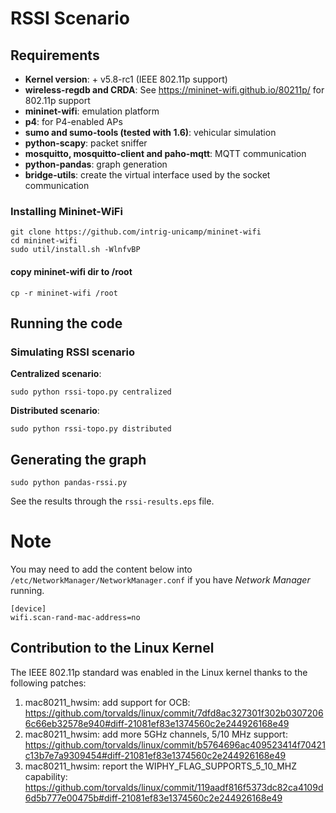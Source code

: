 # RSSI Scenario

## Requirements 
- **Kernel version**: + v5.8-rc1 (IEEE 802.11p support)
- **wireless-regdb and CRDA**: See https://mininet-wifi.github.io/80211p/ for 802.11p support
- **mininet-wifi**: emulation platform  
- **p4**: for P4-enabled APs   
- **sumo and sumo-tools (tested with 1.6)**: vehicular simulation
- **python-scapy**: packet sniffer
- **mosquitto, mosquitto-client and paho-mqtt**: MQTT communication
- **python-pandas**: graph generation 
- **bridge-utils**: create the virtual interface used by the socket communication

  
### Installing Mininet-WiFi  
```
git clone https://github.com/intrig-unicamp/mininet-wifi   
cd mininet-wifi    
sudo util/install.sh -WlnfvBP  
```

#### copy mininet-wifi dir to /root
`cp -r mininet-wifi /root`  

## Running the code   

###  Simulating RSSI scenario
**Centralized scenario**:    
```
sudo python rssi-topo.py centralized
```

**Distributed scenario**:
```
sudo python rssi-topo.py distributed
```

## Generating the graph
```
sudo python pandas-rssi.py   
```

See the results through the `rssi-results.eps` file.

# Note
You may need to add the content below into `/etc/NetworkManager/NetworkManager.conf` if you have _Network Manager_ running.

```
[device]
wifi.scan-rand-mac-address=no
```

## Contribution to the Linux Kernel
The IEEE 802.11p standard was enabled in the Linux kernel thanks to the following patches:

1. mac80211_hwsim: add support for OCB: https://github.com/torvalds/linux/commit/7dfd8ac327301f302b03072066c66eb32578e940#diff-21081ef83e1374560c2e244926168e49
2. mac80211_hwsim: add more 5GHz channels, 5/10 MHz support: https://github.com/torvalds/linux/commit/b5764696ac409523414f70421c13b7e7a9309454#diff-21081ef83e1374560c2e244926168e49
3. mac80211_hwsim: report the WIPHY_FLAG_SUPPORTS_5_10_MHZ capability: https://github.com/torvalds/linux/commit/119aadf816f5373dc82ca4109d6d5b777e00475b#diff-21081ef83e1374560c2e244926168e49